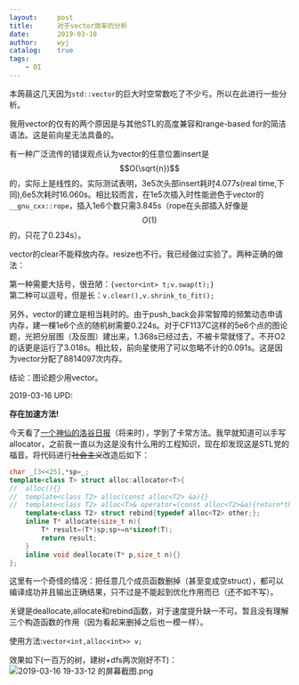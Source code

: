 ```yaml
---
layout:		post
title:		对于vector效率的分析
date:		2019-03-10
author:		wyj
catalog:	true
tags:
    - OI
---
```


本蒟蒻这几天因为`std::vector`的巨大时空常数吃了不少亏。所以在此进行一些分析。

我用vector的仅有的两个原因是与其他STL的高度兼容和range-based for的简洁语法。这是前向星无法具备的。

有一种广泛流传的错误观点认为vector的任意位置insert是$$O(\sqrt{n})$$的，实际上是线性的。实际测试表明，3e5次头部insert耗时4.077s(real time,下同),6e5次耗时16.060s。相比较而言，在1e5次插入时性能逊色于vector的`__gnu_cxx::rope`，插入1e6个数只需3.845s（rope在头部插入好像是$$O(1)$$的，只花了0.234s）。

vector的clear不能释放内存。resize也不行。我已经做过实验了。两种正确的做法：

第一种需要大括号，很丑陋：`{vector<int> t;v.swap(t);}`  
第二种可以逗号，但是长：`v.clear(),v.shrink_to_fit();`


另外，vector的建立是相当耗时的。由于push_back会非常智障的频繁动态申请内存，建一棵1e6个点的随机树需要0.224s。对于CF1137C这样的5e6个点的图论题，光把分层图（及反图）建出来，1.368s已经过去，不被卡常就怪了。不开O2的话更是运行了3.018s。相比较，前向星使用了可以忽略不计的0.091s。这是因为vector分配了8814097次内存。

结论：图论题少用vector。

2019-03-16 UPD:

**存在加速方法!**

今天看了[一个神仙的洛谷日报](https://www.luogu.org/blog/Howershine950644/c-ka-chang-shuo-zhi-nei-cun-you-hua)（将来时），学到了卡常方法。我早就知道可以手写allocator，之前我一直以为这是没有什么用的工程知识，现在却发现这是STL党的福音。将代码进行~~社会主义~~改造后如下：
```cpp
char _[3<<25],*sp=_;
template<class T> struct alloc:allocator<T>{
//	alloc(){}
//	template<class T2> alloc(const alloc<T2> &a){}
//	template<class T2> alloc<T>& operator=(const alloc<T2>&a){return*this;}
	template<class T2> struct rebind{typedef alloc<T2> other;};
	inline T* allocate(size_t n){
		T* result=(T*)sp;sp+=n*sizeof(T);
		return result;
	}
	inline void deallocate(T* p,size_t n){}
};
```
这里有一个奇怪的情况：把任意几个成员函数删掉（甚至变成空struct），都可以编译成功并且输出正确结果，只不过是不能起到优化作用而已（还不如不写）。

关键是deallocate,allocate和rebind函数，对于速度提升缺一不可。暂且没有理解三个构造函数的作用（因为看起来删掉之后也一模一样）。

使用方法:`vector<int,alloc<int>> v;`

效果如下(一百万的树，建树+dfs两次刚好不T)：
![2019-03-16 19-33-12 的屏幕截图.png](https://i.loli.net/2019/03/16/5c8ce087c9239.png)

